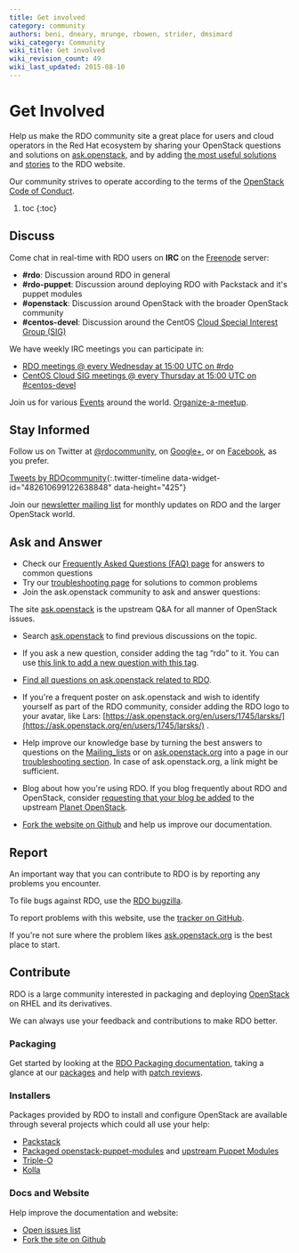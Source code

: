 ```yaml
---
title: Get involved
category: community
authors: beni, dneary, mrunge, rbowen, strider, dmsimard
wiki_category: Community
wiki_title: Get involved
wiki_revision_count: 49
wiki_last_updated: 2015-08-10
---
```


# Get Involved

Help us make the RDO community site a great place for users and cloud operators in the Red Hat ecosystem by sharing your OpenStack questions and solutions on [ask.openstack](http://ask.openstack.org), and by adding [the most useful solutions](/troubleshooting/) and [stories](/documentation/case-studies/) to the RDO website.

Our community strives to operate according to the terms of the
[OpenStack Code of Conduct](https://www.openstack.org/legal/community-code-of-conduct/).

1. toc
{:toc}

## Discuss

Come chat in real-time with RDO users on **IRC** on the [Freenode](http://freenode.net) server:

* **#rdo**: Discussion around RDO in general
* **#rdo-puppet**: Discussion around deploying RDO with Packstack and it's puppet modules
* **#openstack**: Discussion around OpenStack with the broader OpenStack community
* **#centos-devel**: Discussion around the CentOS [Cloud Special Interest Group (SIG)](https://wiki.centos.org/SpecialInterestGroup/Cloud)

We have weekly IRC meetings you can participate in:

* [RDO meetings @ every Wednesday at 15:00 UTC on #rdo](/community/community-meeting)
* [CentOS Cloud SIG meetings @ every Thursday at 15:00 UTC on #centos-devel](/community/cloud-sig-meeting)

Join us for various [Events](/events/) around the world. [Organize-a-meetup](/community/organize-a-meetup/).

## Stay Informed

Follow us on Twitter at [@rdocommunity](//twitter.com/rdocommunity), on [Google+](https://plus.google.com/communities/110409030763231732154), or on [Facebook](https://www.facebook.com/rdocommunity), as you prefer.

[Tweets by RDOcommunity](https://twitter.com/RDOcommunity){:.twitter-timeline data-widget-id="482610699122638848" data-height="425"}
<script>!function(d,s,id){var js,fjs=d.getElementsByTagName(s)[0];if(!d.getElementById(id)){js=d.createElement(s);js.id=id;js.src='//platform.twitter.com/widgets.js';fjs.parentNode.insertBefore(js,fjs);}}(document, 'script', 'twitter-wjs');</script>

Join our [newsletter mailing list](//www.redhat.com/mailman/listinfo/rdo-newsletter) for monthly updates on RDO and the larger OpenStack world.

## Ask and Answer

- Check our [Frequently Asked Questions (FAQ) page](/rdo/faq/) for answers to common questions
- Try our [troubleshooting page](/troubleshooting/) for solutions to common problems
- Join the ask.openstack community to ask and answer questions:

The site [ask.openstack](http://ask.openstack.org) is the upstream Q&A for all manner of OpenStack issues.

- Search [ask.openstack](http://ask.openstack.org) to find previous discussions on the topic.
- If you ask a new question, consider adding the tag “rdo” to it. You can use [this link to add a new question with this tag](https://ask.openstack.org/en/questions/ask/?tags=rdo).
- [Find all questions on ask.openstack related to RDO](https://ask.openstack.org/en/questions/scope:all/sort:age-desc/page:1/query:rdo/).
- If you're a frequent poster on ask.openstack and wish to identify yourself as part of the RDO community, consider adding the RDO logo to your avatar, like Lars: [https://ask.openstack.org/en/users/1745/larsks/](https://ask.openstack.org/en/users/1745/larsks/) .

- Help improve our knowledge base by turning the best answers to questions on the [Mailing\_lists](/community/mailing-lists/) or on [ask.openstack.org](http://ask.openstack.org) into a page in our [troubleshooting section](/troubleshooting/). In case of ask.openstack.org, a link might be sufficient.
- Blog about how you're using RDO. If you blog frequently about RDO and OpenStack, consider [requesting that your blog be added](https://wiki.openstack.org/wiki/AddingYourBlog) to the upstream [Planet OpenStack](http://planet.openstack.org/).
- [Fork the website on Github](https://github.com/redhat-openstack/website) and help us improve our documentation.

## Report

An important way that you can contribute to RDO is by reporting any
problems you encounter.

To file bugs against RDO, use the [RDO bugzilla](https://bugzilla.redhat.com/enter_bug.cgi?product=RDO).

To report problems with this website, use the [tracker on
GitHub](https://github.com/redhat-openstack/website/issues).

If you're not sure where the problem likes
[ask.openstack.org](http://ask.openstack.org/) is the best place to
start.

## Contribute

RDO is a large community interested in packaging and deploying [OpenStack](http://www.openstack.org) on RHEL and its derivatives.

We can always use your feedback and contributions to make RDO better.

### Packaging

Get started by looking at the [RDO Packaging documentation](https://www.rdoproject.org/packaging/rdo-packaging.html), taking a glance at our [packages](https://github.com/openstack-packages) and help with [patch reviews](https://review.gerrithub.io/#/q/status:open+project:^openstack-packages/.*,n,z).

### Installers

Packages provided by RDO to install and configure OpenStack are available through several projects which could all use your help:

* [Packstack](https://github.com/openstack/packstack)
* [Packaged openstack-puppet-modules](https://github.com/redhat-openstack/openstack-puppet-modules) and [upstream Puppet Modules](https://wiki.openstack.org/wiki/Puppet)
* [Triple-O](https://wiki.openstack.org/wiki/TripleO)
* [Kolla](https://github.com/openstack/kolla)

### Docs and Website

Help improve the documentation and website:

* [Open issues list](https://github.com/redhat-openstack/website/issues)
* [Fork the site on Github](https://github.com/redhat-openstack/website)

